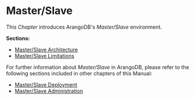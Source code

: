 Master/Slave
============

This _Chapter_ introduces ArangoDB's _Master/Slave_ environment.

**Sections:**

- [Master/Slave Architecture](Architecture.md)
- [Master/Slave Limitations](Limitations.md)

For further information about _Master/Slave_ in ArangoDB, please refer to the following sections included in other chapters of this Manual:

- [Master/Slave Deployment](../../../Deployment/MasterSlave/README.md)
- [Master/Slave Administration](../../../Administration/MasterSlave/README.md)

